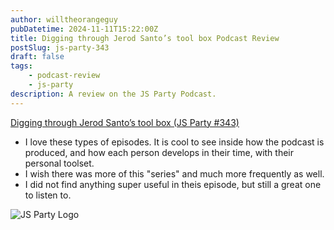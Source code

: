```yaml
---
author: willtheorangeguy
pubDatetime: 2024-11-11T15:22:00Z
title: Digging through Jerod Santo’s tool box Podcast Review
postSlug: js-party-343
draft: false
tags:
    - podcast-review
    - js-party
description: A review on the JS Party Podcast.
---
```


[Digging through Jerod Santo’s tool box (JS Party #343)](https://changelog.com/jsparty/343)

-   I love these types of episodes. It is cool to see inside how the podcast is produced, and how each person develops in their time, with their personal toolset.
-   I wish there was more of this "series" and much more frequently as well.
-   I did not find anything super useful in theis episode, but still a great one to listen to.

![JS Party Logo](https://is1-ssl.mzstatic.com/image/thumb/Podcasts113/v4/8e/31/88/8e318808-56a6-b897-6f98-71cf214b54a3/mza_7508458937281322007.png/300x300bb.webp)
